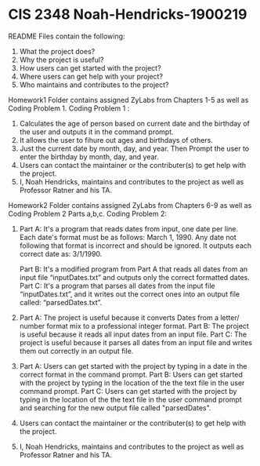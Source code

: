 # CIS 2348 Noah-Hendricks-1900219
README Files contain the following:
1. What the project does?
2. Why the project is useful?
3. How users can get started with the project?
4. Where users can get help with your project?
5. Who maintains and contributes to the project?

Homework1 Folder contains assigned ZyLabs from Chapters 1-5 as well as Coding Problem 1.
Coding Problem 1 :

1. Calculates the age of person based on current date and the birthday of the user and outputs it in the command prompt.
2. It allows the user to fihure out ages and birthdays of others.
3. Just  the current date by month, day, and year.
   Then Prompt the user to enter the birthday by month, day, and year.
4. Users can contact the maintainer or the contributer(s) to get help with the project.
5. I, Noah Hendricks, maintains and contributes to the project as well as Professor Ratner and his TA.

Homework2 Folder contains assigned ZyLabs from Chapters 6-9 as well as Coding Problem 2 Parts a,b,c.
Coding Problem 2:

1. Part A: It's a program that reads dates from input, one date per line. Each date's format must be as follows: March 1, 1990. Any date not following that format is incorrect and            should be ignored. It outputs each correct date as: 3/1/1990.

   Part B: It's a modified program from Part A that reads all dates from an input file “inputDates.txt” and outputs only the correct formatted dates.
   Part C: It's a program that parses all dates from the input file “inputDates.txt”, and it writes out the correct ones into an output file called: “parsedDates.txt”.
2. Part A: The project is useful because it converts Dates from a letter/ number format mix to a professional integer format.
   Part B: The project is useful because it reads all input dates from an input file.
   Part C: The project is useful because it parses all dates from an input file and writes them out correctly in an output file.
3. Part A: Users can get started with the project by typing in a date in the correct format in the command prompt.
   Part B: Users can get started with the project by typing in the location of the the text file in the user command prompt.
   Part C: Users can get started with the project by typing in the location of the the text file in the user command prompt and searching for the new output file called "parsedDates".
4. Users can contact the maintainer or the contributer(s) to get help with the project.
5. I, Noah Hendricks, maintains and contributes to the project as well as Professor Ratner and his TA.
